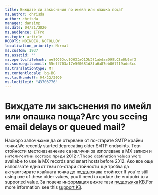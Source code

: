 ```yaml
---
title: Виждате ли закъснения по имейл или опашка поща?
ms.author: chrisda
author: chrisda
manager: dansimp
ms.date: 04/21/2020
ms.audience: ITPro
ms.topic: article
ROBOTS: NOINDEX, NOFOLLOW
localization_priority: Normal
ms.custom: 1937
ms.assetid: ''
ms.openlocfilehash: ae90583cc93653a615b5f1abdaa699b52a8b8af5
ms.sourcegitcommit: 55eff703a17e500681d8fa6a87eb067019ade3cc
ms.translationtype: MT
ms.contentlocale: bg-BG
ms.lasthandoff: 04/22/2020
ms.locfileid: "43703776"
---
```

# <a name="are-you-seeing-email-delays-or-queued-mail"></a><span data-ttu-id="e231e-102">Виждате ли закъснения по имейл или опашка поща?</span><span class="sxs-lookup"><span data-stu-id="e231e-102">Are you seeing email delays or queued mail?</span></span>

<span data-ttu-id="e231e-103">Наскоро започнахме да се отърваме от по-старите SMTP крайни точки.</span><span class="sxs-lookup"><span data-stu-id="e231e-103">We recently started deprecating older SMTP endpoints.</span></span> <span data-ttu-id="e231e-104">Тези стойности местоназначение са налични за използване в MX записи и интелигентни хостове преди 2012 г.</span><span class="sxs-lookup"><span data-stu-id="e231e-104">These destination values were available to use in MX records and smart hosts before 2012.</span></span> <span data-ttu-id="e231e-105">Ако все още използвате една от тези по-стари стойности, ще трябва да актуализирате крайната точка до поддържана стойност.</span><span class="sxs-lookup"><span data-stu-id="e231e-105">If you're still using one of these older values, you'll need to update the endpoint to a supported value.</span></span> <span data-ttu-id="e231e-106">За повече информация вижте тази [поддръжка KB](https://support.microsoft.com/help/4057301/attr35-response-code-when-mail-is-sent-to-eop-exo).</span><span class="sxs-lookup"><span data-stu-id="e231e-106">For more information, see this [support KB](https://support.microsoft.com/help/4057301/attr35-response-code-when-mail-is-sent-to-eop-exo).</span></span>
